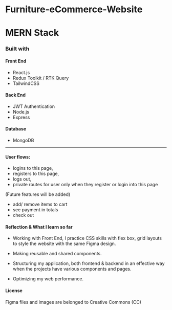 # Furniture-eCommerce-Website
# MERN Stack

### Built with
#### Front End
* React.js 
* Redux Toolkit / RTK Query
* TailwindCSS

#### Back End
* JWT Authentication
* Node.js
* Express

#### Database 
* MongoDB

---
#### User flows: 
 * logins to this page, 
 * registers to this page, 
 * logs out,
 * private routes for user only when they register or login into this page

(Future features will be added)
 * add/ remove items to cart
 * see payment in totals
 * check out

#### Reflection & What I learn so far
* Working with Front End, I practice CSS skills with flex box, grid layouts to style the website with the same Figma design.

* Making reusable and shared components.

* Structuring my application, both frontend & backend in an effective way when the projects have various components and pages.

* Optimizing my web performance. 

#### License
Figma files and images are belonged to Creative Commons (CC)
